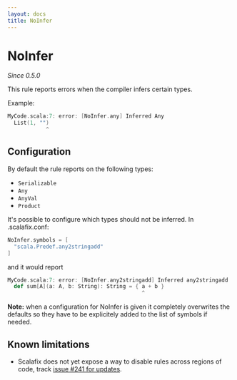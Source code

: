 ```yaml
---
layout: docs
title: NoInfer
---
```


# NoInfer

_Since 0.5.0_

This rule reports errors when the compiler infers certain types.

Example:

```scala
MyCode.scala:7: error: [NoInfer.any] Inferred Any
  List(1, "")
            ^
```

## Configuration

By default the rule reports on the following types:

- `Serializable`
- `Any`
- `AnyVal`
- `Product`

It's possible to configure which types should not be inferred. In .scalafix.conf:

```scala
NoInfer.symbols = [
  "scala.Predef.any2stringadd"
]
```

and it would report 

```scala
MyCode.scala:7: error: [NoInfer.any2stringadd] Inferred any2stringadd
  def sum[A](a: A, b: String): String = { a + b }
                                          ^
```

**Note:** when a configuration for NoInfer is given it completely overwrites the defaults so they have to be explicitely added to the list of symbols if needed.


## Known limitations

- Scalafix does not yet expose a way to disable rules across regions of code, track [issue #241 for updates](https://github.com/scalacenter/scalafix/issues/241).

